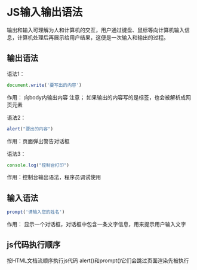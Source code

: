 # JS输入输出语法

输出和输入可理解为人和计算机的交互，用户通过键盘、鼠标等向计算机输入信息，计算机处理后再展示给用户结果，这便是一次输入和输出的过程。

## 输出语法

语法1：

```js
document.write('要写出的内容')
```

作用： 向body内输出内容
注意； 如果输出的内容写的是标签，也会被解析成网页元素

语法2：

```js
alert("要出的内容")
```
作用：页面弹出警告对话框

语法3：

```js
console.log("控制台打印")
```

作用：控制台输出语法，程序员调试使用



## 输入语法

```js
prompt('请输入您的姓名')
```
作用： 显示一个对话框，对话框中包含一条文字信息，用来提示用户输入文字
   


## js代码执行顺序

按HTML文档流顺序执行js代码
alert()和prompt()它们会跳过页面渲染先被执行